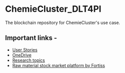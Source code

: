 # ChemieCluster_DLT4PI

The blockchain repository for ChemieCluster's use case.

## Important links - 
- [User Stories](https://docs.google.com/document/d/1Y3PwSdojupU_ZW-NGgJf2lpINRUwab12CxhpRiXYSic/edit?usp=sharing)  
- [OneDrive](https://tumde-my.sharepoint.com/:f:/g/personal/leonie_karb_tum_de/EtntkmO4rDlBi26w8ly-IYEBuk5O1IUiSwqNKaAX6hkTKQ?e=CdbCk4)
- [Research topics](https://docs.google.com/document/d/1yCMPRwgHRPKA0jaCtZSMGuv33O2ja4qcje26ctTfBbs/edit?usp=sharing)
- [Raw material stock market platform by Fortiss](https://git.fortiss.org/RB)
